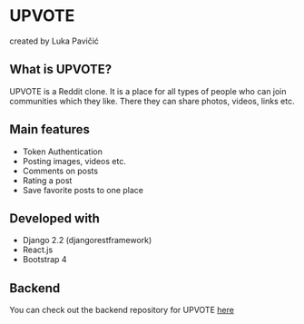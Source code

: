 # UPVOTE
created by Luka Pavičić

## What is UPVOTE?
UPVOTE is a Reddit clone. It is a place for all types of people who can join communities which they like. There they can share photos, videos, links etc.  

## Main features
- Token Authentication
- Posting images, videos etc.
- Comments on posts
- Rating a post
- Save favorite posts to one place

## Developed with
- Django 2.2 (djangorestframework)
- React.js
- Bootstrap 4

## Backend
You can check out the backend repository for UPVOTE [here](https://github.com/LukaPavicic/upvote-backend)
